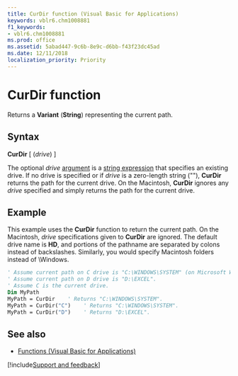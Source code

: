 ```yaml
---
title: CurDir function (Visual Basic for Applications)
keywords: vblr6.chm1008881
f1_keywords:
- vblr6.chm1008881
ms.prod: office
ms.assetid: 5abad447-9c6b-8e9c-d6bb-f43f23dc45ad
ms.date: 12/11/2018
localization_priority: Priority
---
```



# CurDir function

Returns a **Variant** (**String**) representing the current path.

## Syntax

**CurDir** [ (_drive_) ]

The optional _drive_ [argument](../../Glossary/vbe-glossary.md#argument) is a [string expression](../../Glossary/vbe-glossary.md#string-expression) that specifies an existing drive. If no drive is specified or if _drive_ is a zero-length string (""), **CurDir** returns the path for the current drive. On the Macintosh, **CurDir** ignores any _drive_ specified and simply returns the path for the current drive.

## Example

This example uses the **CurDir** function to return the current path. On the Macintosh, _drive_ specifications given to **CurDir** are ignored. The default drive name is **HD**, and portions of the pathname are separated by colons instead of backslashes. Similarly, you would specify Macintosh folders instead of \Windows.


```vb
' Assume current path on C drive is "C:\WINDOWS\SYSTEM" (on Microsoft Windows).
' Assume current path on D drive is "D:\EXCEL".
' Assume C is the current drive.
Dim MyPath
MyPath = CurDir    ' Returns "C:\WINDOWS\SYSTEM".
MyPath = CurDir("C")    ' Returns "C:\WINDOWS\SYSTEM".
MyPath = CurDir("D")    ' Returns "D:\EXCEL".

```

## See also

- [Functions (Visual Basic for Applications)](../functions-visual-basic-for-applications.md)

[!include[Support and feedback](~/includes/feedback-boilerplate.md)]
